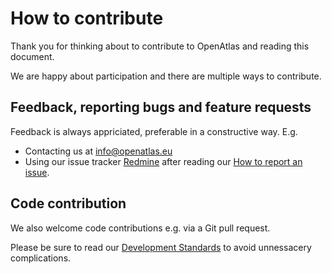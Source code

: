 # How to contribute

Thank you for thinking about to contribute to OpenAtlas and reading this document.

We are happy about participation and there are multiple ways to contribute.

## Feedback, reporting bugs and feature requests

Feedback is always appriciated, preferable in a constructive way. E.g.

* Contacting us at <info@openatlas.eu>
* Using our issue tracker [Redmine](https://redmine.openaltas.eu/wiki/uni) after
reading our [How to report an issue](https://redmine.openatlas.eu/projects/uni/wiki/Issues_howto).

## Code contribution

We also welcome code contributions e.g. via a Git pull request.

Please be sure to read our
[Development Standards](https://redmine.openatlas.eu/projects/uni/wiki/Standards)
to avoid unnessacery complications.
